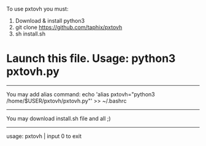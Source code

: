 To use pxtovh you must:

1. Download & install python3
2. git clone https://github.com/taphix/pxtovh
3. sh install.sh
# Launch this file. Usage: python3 pxtovh.py

----------------------------------------------

You may add alias command:
  echo 'alias pxtovh="python3 /home/$USER/pxtovh/pxtovh.py"' >> ~/.bashrc
  
----------------------------------------------

You may download install.sh file and all ;)

----------------------------------------------
usage: pxtovh  |   input 0 to exit


